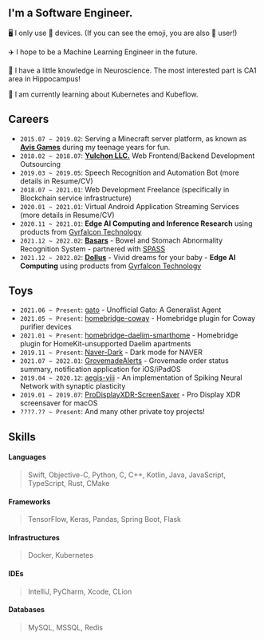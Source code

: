 ## I'm a Software Engineer.

🖥 I only use  devices. (If you can see the emoji, you are also  user!)

✈️ I hope to be a Machine Learning Engineer in the future.

🧠 I have a little knowledge in Neuroscience. The most interested part is CA1 area in Hippocampus!

📖 I am currently learning about Kubernetes and Kubeflow.

## Careers
- `2015.07 ~ 2019.02`: Serving a Minecraft server platform, as known as [**Avis Games**](https://namu.wiki/w/아르카%20네트워크/아비스%20게임즈) during my teenage years for fun.
- `2018.02 ~ 2018.07`: [**Yulchon LLC.**](http://yulchon.com) Web Frontend/Backend Development Outsourcing
- `2019.03 ~ 2019.05`: Speech Recognition and Automation Bot (more details in Resume/CV)
- `2018.07 ~ 2021.01`: Web Development Freelance (specifically in Blockchain service infrastructure)
- `2020.01 ~ 2021.01`: Virtual Android Application Streaming Services (more details in Resume/CV)
- `2020.11 ~ 2021.01`: **Edge AI Computing and Inference Research** using products from [Gyrfalcon Technology](https://www.gyrfalcontech.ai)
- `2021.12 ~ 2022.02`: [**Basars**](https://github.com/Basars) - Bowel and Stomach Abnormality Recognition System - partnered with [SPASS](https://www.spass.ai)
- `2021.12 ~ 2022.02`: [**Dollus**](https://github.com/TeamDollus) - Vivid dreams for your baby - **Edge AI Computing** using products from [Gyrfalcon Technology](https://www.gyrfalcontech.ai)

## Toys
- `2021.06 ~ Present`: [gato](https://github.com/OrigamiDream/gato) - Unofficial Gato: A Generalist Agent
- `2021.05 ~ Present`: [homebridge-coway](https://github.com/OrigamiDream/homebridge-coway) - Homebridge plugin for Coway purifier devices
- `2021.01 ~ Present`: [homebridge-daelim-smarthome](https://github.com/OrigamiDream/homebridge-daelim-smarthome) - Homebridge plugin for HomeKit-unsupported Daelim apartments
- `2019.11 ~ Present`: [Naver-Dark](https://github.com/DarkenPages/Naver-Dark) - Dark mode for NAVER
- `2021.07 ~ 2022.01`: [GrovemadeAlerts](https://github.com/OrigamiDream/GrovemadeAlerts) - Grovemade order status summary, notification application for iOS/iPadOS
- `2019.04 ~ 2020.12`: [aegis-viii](https://github.com/OrigamiDream/aegis-viii) - An implementation of Spiking Neural Network with synaptic plasticity
- `2019.01 ~ 2019.07`: [ProDisplayXDR-ScreenSaver](https://github.com/OrigamiDream/ProDisplayXDR-ScreenSaver) - Pro Display XDR screensaver for macOS
- `????.?? ~ Present`: And many other private toy projects!

## Skills

#### Languages
> Swift, Objective-C, Python, C, C++, Kotlin, Java, JavaScript, TypeScript, Rust, CMake

#### Frameworks
> TensorFlow, Keras, Pandas, Spring Boot, Flask

#### Infrastructures
> Docker, Kubernetes

#### IDEs
> IntelliJ, PyCharm, Xcode, CLion

#### Databases
> MySQL, MSSQL, Redis


<!-- ## Hi, I am a Swift / Objective-C Software Engineer

I really love Dark, and eventually I will make whole world dark! 😝
<br>
<br>

[![](https://visitor-badge-reloaded.herokuapp.com/badge?page_id=OrigamiDream&style=for-the-badge&color=55acb7&logo=Github)](https://github.com/OrigamiDream)
[![](https://img.shields.io/badge/GitHub-100000?style=for-the-badge&logo=github&logoColor=white)](https://github.com/OrigamiDream)

### Technologies I can do or use
![](https://img.shields.io/badge/Swift-FA7343?style=for-the-badge&logo=swift&logoColor=white)
![](https://img.shields.io/badge/C%2B%2B-00599C?style=for-the-badge&logo=c%2B%2B&logoColor=white)
![](https://img.shields.io/badge/C-00599C?style=for-the-badge&logo=c&logoColor=white)
![](https://img.shields.io/badge/Kotlin-0095D5?&style=for-the-badge&logo=kotlin&logoColor=white)
![](https://img.shields.io/badge/Java-ED8B00?style=for-the-badge&logo=java&logoColor=white)
![](https://img.shields.io/badge/JavaScript-F7DF1E?style=for-the-badge&logo=javascript&logoColor=black)
![](https://img.shields.io/badge/Python-3776AB?style=for-the-badge&logo=python&logoColor=white)
![](https://img.shields.io/badge/Rust-000000?style=for-the-badge&logo=rust&logoColor=white)
![](https://img.shields.io/badge/CMake-064F8C?style=for-the-badge&logo=cmake&logoColor=white)
![](https://img.shields.io/badge/TensorFlow-FF6F00?style=for-the-badge&logo=TensorFlow&logoColor=white)
![](https://img.shields.io/badge/Keras-D00000?style=for-the-badge&logo=Keras&logoColor=white)
![](https://img.shields.io/badge/pandas-%23150458.svg?style=for-the-badge&logo=pandas&logoColor=white)
![](https://img.shields.io/badge/MySQL-00000F?style=for-the-badge&logo=mysql&logoColor=white)
![](https://img.shields.io/badge/Microsoft%20SQL%20Sever-CC2927?style=for-the-badge&logo=microsoft%20sql%20server&logoColor=white)
![](https://img.shields.io/badge/MariaDB-003545?style=for-the-badge&logo=mariadb&logoColor=white)
![](https://img.shields.io/badge/redis-%23DD0031.svg?&style=for-the-badge&logo=redis&logoColor=white)
![](https://img.shields.io/badge/React_Native-20232A?style=for-the-badge&logo=react&logoColor=61DAFB)
![](https://img.shields.io/badge/Node.js-43853D?style=for-the-badge&logo=node-dot-js&logoColor=white)
![](https://img.shields.io/badge/npm-CB3837?style=for-the-badge&logo=npm&logoColor=white)
![](https://img.shields.io/badge/Bootstrap-563D7C?style=for-the-badge&logo=bootstrap&logoColor=white)
![](https://img.shields.io/badge/Spring-6DB33F?style=for-the-badge&logo=spring&logoColor=white)
![](https://img.shields.io/badge/Git-F05032?style=for-the-badge&logo=git&logoColor=white)
![](https://img.shields.io/badge/iOS-000000?style=for-the-badge&logo=ios&logoColor=white)
![](https://img.shields.io/badge/Linux-FCC624?style=for-the-badge&logo=linux&logoColor=black) <img src="https://img.shields.io/badge/Xcode-007ACC?style=for-the-badge&logo=Xcode&logoColor=white" /> <img src="https://img.shields.io/badge/CLion-000000?style=for-the-badge&logo=clion&logoColor=white" /> <img src="https://img.shields.io/badge/IntelliJIDEA-000000.svg?style=for-the-badge&logo=intellij-idea&logoColor=white" />

### Top Languages Used
[![](https://github-readme-stats.vercel.app/api/top-langs/?username=OrigamiDream&hide=Java&layout=compact&theme=dark&langs_count=10)](https://github.com/OrigamiDream?tab=repositories)
-->

<!--
### Stats
[![](https://github-readme-stats.vercel.app/api?username=OrigamiDream&count_private=true&show_icons=true&theme=dark)](https://github.com/OrigamiDream?tab=repositories)
-->

<!--
### Repositories
[![](https://github-readme-stats.vercel.app/api/pin/?username=DarkenPages&repo=Naver-Dark&theme=dark)](https://github.com/DarkenPages/Naver-Dark)
[![](https://github-readme-stats.vercel.app/api/pin/?username=OrigamiDream&repo=Matchmaking&theme=dark)](https://github.com/OrigamiDream/Matchmaking)
-->
